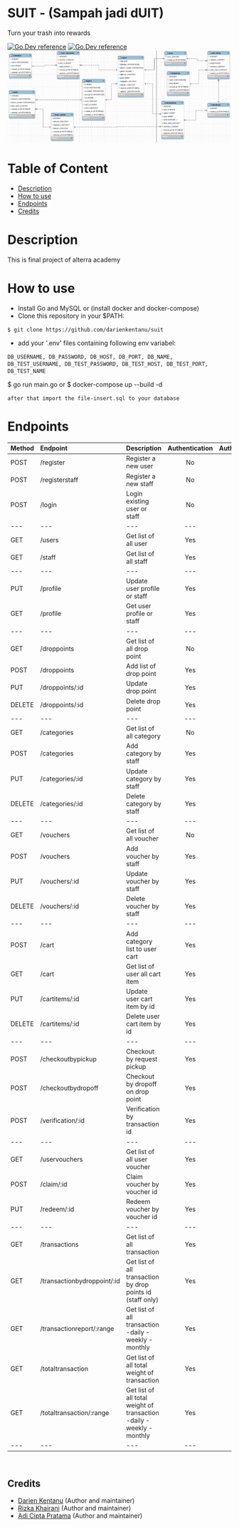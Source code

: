 # SUIT - (Sampah jadi dUIT)
Turn your trash into rewards

[![Go.Dev reference](https://img.shields.io/badge/gorm-reference-blue?logo=go&logoColor=blue)](https://pkg.go.dev/gorm.io/gorm?tab=doc)
[![Go.Dev reference](https://img.shields.io/badge/echo-reference-blue?logo=go&logoColor=blue)](https://github.com/labstack/echo)
![ERD](./erd.png)

# Table of Content
- [Description](#description)
- [How to use](#how-to-use)
- [Endpoints](#endpoints)
- [Credits](#credits)

# Description
This is final project of alterra academy

# How to use
- Install Go and MySQL or (install docker and docker-compose)
- Clone this repository in your $PATH:
```
$ git clone https://github.com/darienkentanu/suit
```
- add your '.env' files containing following env variabel:
```
DB_USERNAME, DB_PASSWORD, DB_HOST, DB_PORT, DB_NAME,
DB_TEST_USERNAME, DB_TEST_PASSWORD, DB_TEST_HOST, DB_TEST_PORT, DB_TEST_NAME
```
$ go run main.go or $ docker-compose up --build -d

```
after that import the file-insert.sql to your database

```


# Endpoints

| Method | Endpoint | Description| Authentication | Authorization
|:-----|:--------|:----------| :----------:| :----------:|
| POST  | /register | Register a new user | No | No
| POST  | /registerstaff | Register a new staff | No | No
| POST | /login | Login existing user or staff| No | No
|---|---|---|---|---|
| GET | /users | Get list of all user | Yes | Yes
| GET | /staff | Get list of all staff | Yes | Yes
|---|---|---|---|---|
| PUT | /profile | Update user profile or staff | Yes | No
| GET | /profile | Get user profile or staff | Yes | No
|---|---|---|---|---|
| GET | /droppoints | Get list of all drop point | No | No
| POST | /droppoints | Add list of drop point | Yes | Yes
| PUT | /droppoints/:id | Update drop point | Yes | Yes
| DELETE | /droppoints/:id | Delete drop point | Yes | Yes
|---|---|---|---|---|
| GET | /categories | Get list of all category | No | No
| POST | /categories | Add category by staff | Yes | Yes
| PUT | /categories/:id | Update category by staff | Yes | Yes
| DELETE | /categories/:id | Delete category by staff | Yes | Yes
|---|---|---|---|---|
| GET | /vouchers | Get list of all voucher | No | No
| POST | /vouchers | Add voucher by staff | Yes | Yes
| PUT | /vouchers/:id | Update voucher by staff | Yes | Yes
| DELETE | /vouchers/:id | Delete voucher by staff | Yes | Yes
|---|---|---|---|---|
| POST | /cart | Add category list to user cart | Yes | No
| GET | /cart | Get list of user all cart item | Yes | No
| PUT | /cartitems/:id | Update user cart item by id | Yes | No
| DELETE | /cartitems/:id | Delete user cart item by id | Yes | No
|---|---|---|---|---|
| POST | /checkoutbypickup | Checkout by request pickup | Yes | No
| POST | /checkoutbydropoff | Checkout by dropoff on drop point | Yes | No
| POST | /verification/:id | Verification by transaction id | Yes | Yes
|---|---|---|---|---|
| GET | /uservouchers | Get list of all user voucher | Yes | No
| POST | /claim/:id | Claim voucher by voucher id | Yes | No
| PUT | /redeem/:id | Redeem voucher by voucher id | Yes | No
|---|---|---|---|---|
| GET | /transactions | Get list of all transaction | Yes | No
| GET | /transactionbydroppoint/:id | Get list of all transaction by drop points id (staff only) | Yes | Yes
| GET | /transactionreport/:range | Get list of all transaction -daily - weekly -monthly | Yes | No
| GET | /totaltransaction | Get list of all total weight of transaction | Yes | No
| GET | /totaltransaction/:range | Get list of all total weight of transaction -daily - weekly -monthly | Yes | No
|---|---|---|---|---|


<br>

## Credits

- [Darien Kentanu](https://github.com/darienkentanu) (Author and maintainer)
- [Rizka Khairani](https://github.com/rizkakhairani) (Author and maintainer)
- [Adi Cipta Pratama](https://github.com/adicipta) (Author and maintainer)
